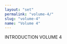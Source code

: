 ```yaml
---
layout: "set"
permalink: "volume-4/"
slug: "volume-4"
name: "Volume 4"
---
```

INTRODUCTION VOLUME 4
